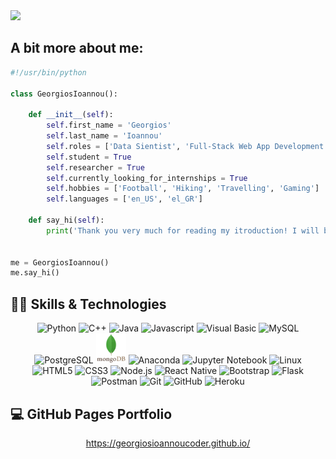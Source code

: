 <img src="https://github.com/GeorgiosIoannouCoder/GeorgiosIoannouCoderPublic/blob/main/Georgios_Ioannou_README.gif"/>

## A bit more about me:

```python
#!/usr/bin/python

class GeorgiosIoannou():

    def __init__(self):
        self.first_name = 'Georgios'
        self.last_name = 'Ioannou'
        self.roles = ['Data Sientist', 'Full-Stack Web App Development']
        self.student = True
        self.researcher = True
        self.currently_looking_for_internships = True
        self.hobbies = ['Football', 'Hiking', 'Travelling', 'Gaming']
        self.languages = ['en_US', 'el_GR']

    def say_hi(self):
        print('Thank you very much for reading my itroduction! I will be more than happy to work on a project together!')


me = GeorgiosIoannou()
me.say_hi()
```

## 👨‍💻 Skills & Technologies

<p align="center">
    <img src="https://img.icons8.com/fluency/48/000000/python.png"/ alt="Python">
    <img src="https://img.icons8.com/color/48/000000/c-plus-plus-logo.png"/ alt="C++">
    <img src="https://img.icons8.com/color/48/000000/java-coffee-cup-logo--v1.png"/ alt="Java">
    <img src="https://img.icons8.com/fluency/48/000000/javascript.png"/ alt="Javascript">
    <img src="https://img.icons8.com/fluency/48/000000/visual-basic.png"/ alt="Visual Basic">
    <img src="https://img.icons8.com/fluency/48/000000/mysql-logo.png"/ alt="MySQL">
    <img src="https://img.icons8.com/color/48/000000/postgresql.png"/ alt="PostgreSQL">
    <img src="https://raw.githubusercontent.com/devicons/devicon/master/icons/mongodb/mongodb-original-wordmark.svg" alt="MongoDB" width="48" height="48"/>
    <img src="https://img.icons8.com/fluency/48/000000/anaconda--v2.png"/ alt="Anaconda">
    <img src="https://img.icons8.com/fluency/48/000000/jupyter.png"/ alt="Jupyter Notebook">
    <img src="https://img.icons8.com/color/48/000000/linux--v1.png"/ alt="Linux">
    <br />
    <img src="https://img.icons8.com/color/48/000000/html-5.png"/ alt="HTML5">
    <img src="https://img.icons8.com/color/48/000000/css3.png"/ alt="CSS3">
    <img src="https://img.icons8.com/fluency/48/000000/node-js.png"/ alt="Node.js">
    <img src="https://img.icons8.com/color/48/000000/react-native.png"/ alt="React Native">
    <img src="https://img.icons8.com/color/48/000000/bootstrap.png"/ alt="Bootstrap">
    <img src="https://img.icons8.com/color/48/000000/flask.png"/ alt="Flask">
    <img src="https://www.vectorlogo.zone/logos/getpostman/getpostman-icon.svg"/ alt="Postman" width="43" height="43">
    <img src="https://img.icons8.com/color/48/000000/git.png"/ alt="Git">
    <img src="https://img.icons8.com/fluency/48/000000/github.png"/ alt="GitHub">
    <img src="https://img.icons8.com/color/48/000000/heroku.png"/ alt="Heroku">
</p>

## 💻 GitHub Pages Portfolio

<p align="center">
    <a href="https://georgiosioannoucoder.github.io/">https://georgiosioannoucoder.github.io/</a>
</p>

<!--### Hi there 👋-->

<!--
**GeorgiosIoannouCoder/GeorgiosIoannouCoder** is a ✨ _special_ ✨ repository because its `README.md` (this file) appears on your GitHub profile.

Here are some ideas to get you started:

- 🔭 I’m currently working on ...
- 🌱 I’m currently learning ...
- 👯 I’m looking to collaborate on ...
- 🤔 I’m looking for help with ...
- 💬 Ask me about ...
- 📫 How to reach me: ...
- 😄 Pronouns: ...
- ⚡ Fun fact: ...
-->
